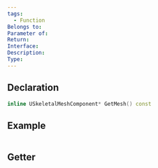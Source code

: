 ```yaml
---
tags:
  - Function
Belongs to: 
Parameter of: 
Return: 
Interface: 
Description: 
Type:
---
```


## Declaration

```cpp
inline USkeletalMeshComponent* GetMesh() const 
```

## Example

```cpp
```

## Getter

```cpp
```
